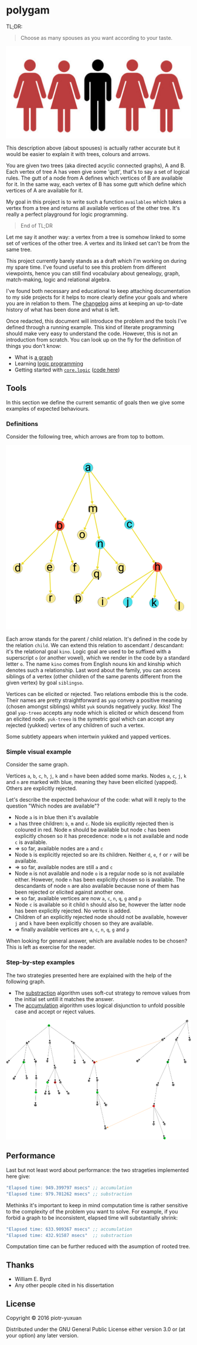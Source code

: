 # polygam

TL;DR:

> Choose as many spouses as you want according to your taste.

![polygyny](img/polygyny.jpeg)

This description above (about spouses) is actually rather accurate but it would
be easier to explain it with trees, colours and arrows.

You are given two trees (aka directed acyclic connected graphs), A and B. Each
vertex of tree A has veen give some 'gutt', that's to say a set of logical
rules. The gutt of a node from A defines which vertices of B are available for
it. In the same way, each vertex of B has some gutt which define which vertices
of A are available for it.

My goal in this project is to write such a function `availableo` which takes a
vertex from a tree and returns all available vertices of the other tree. It's
really a perfect playground for logic programming.

> End of TL;DR

Let me say it another way: a vertex from a tree is somehow linked to some set of
vertices of the other tree. A vertex and its linked set can't be from the same
tree.

This project currently barely stands as a draft which I'm working on during my
spare time. I've found useful to see this problem from different viewpoints,
hence you can still find vocabulary about genealogy, graph, match-making, logic
and relational algebra.

I've found both necessary and educational to keep attaching documentation to my
side projects for it helps to more clearly define your goals and where you are
in relation to them. The [changelog](CHANGELOG.org) aims at keeping an
up-to-date history of what has been done and what is left.

Once redacted, this document will introduce the problem and the tools I've
defined through a running example. This kind of literate programming should make
very easy to understand the code. However, this is not an introduction from
scratch. You can look up on the fly for the definition of things you don't know:

* What is [a graph](https://en.wikipedia.org/wiki/Graph_(discrete_mathematics))
* Learning [logic programming](https://mitpress.mit.edu/books/reasoned-schemer)
* Getting started with
  [`core.logic`](https://github.com/swannodette/logic-tutorial)
  ([code here](https://github.com/clojure/core.logic))

## Tools

In this section we define the current semantic of goals then we give some
examples of expected behaviours.

### Definitions

Consider the following tree, which arrows are from top to bottom.

![graph](./img/graph-sample.png)

Each arrow stands for the parent / child relation. It's defined in the code by
the relation `child`. We can extend this relation to ascendant / descandant:
it's the relational goal `kino`. Logic goal are used to be suffixed with a
superscript `o` (or another vowel), which we render in the code by a standard
letter `o`. The name `kino` comes from English nouns kin and kinship which
denotes such a relationship. Last word about the family, you can access siblings
of a vertex (other children of the same parents different from the given vertex)
by goal `siblingso`.

Vertices can be elicited or rejected. Two relations embodie this is the code.
Their names are pretty straightforward as `yap` convey a positive meaning
(chosen amongst siblings) whilst `yuk` sounds negatively yucky. Ikks! The goal
`yap-treeo` accepts any node which is elicited or which descend from an elicited
node. `yuk-treeo` is the symetric goal which can accept any rejected (yukked)
vertex of any children of such a vertex.

Some subtlety appears when intertwin yukked and yapped vertices.

### Simple visual example

Consider the same graph.

Vertices `a`, `b`, `c`, `h`, `j`, `k` and `n` have been added some marks. Nodes
`a`, `c`, `j`, `k` and `n` are marked with blue, meaning they have been elicited
(yapped). Others are explicitly rejected.

Let's describe the expected behaviour of the code: what will it reply to the
question "Which nodes are available"?

* Node `a` is in blue then it's available
* `a` has three children: `b`, `m` and `c`. Node `b`is explicitly rejected then
  is coloured in red. Node `m` should be available but node `c` has been
  explicitly chosen so it has precedence: node `m` is not available and node `c`
  is available.
* => so far, available nodes are `a` and `c`
* Node `b` is explicitly rejected so are its children. Neither `d`, `e`, `f` or
  `r` will be available.
* => so far, available nodes are still `a` and `c`
* Node `m` is not available and node `o` is a regular node so is not available
  either. However, node `n` has been explicitly chosen so is available. The
  descandants of node `n` are also available because none of them has been
  rejected or elicited against another one.
* => so far, available vertices are now `a`, `c`, `n`, `q`, `g` and `p`
* Node `c` is available so it child `h` should also be, however the latter node
  has been explicitly rejected. No vertex is added.
* Children of an explicitly rejected node should not be available, however `j`
  and `k` have been explicitly chosen so they are available.
* => finally available vertices are `a`, `c`, `n`, `q`, `g` and `p`

When looking for general answer, which are available nodes to be chosen? This is
left as exercise for the reader.


### Step-by-step examples

The two strategies presented here are explained with the help of the following graph.

* The [substraction](./docs/substraction.md) algorithm uses soft-cut strategy to
  remove values from the initial set untill it matches the answer.
* The [accumulation](./docs/accumulation.md) algorithm uses logical disjunction
  to unfold possible case and accept or reject values.

![big-graph](./img/graph-sample-extended.png)

## Performance

Last but not least word about performance: the two strageties implemented here give:

``` Clojure
"Elapsed time: 949.399797 msecs" ;; accumulation
"Elapsed time: 979.701262 msecs" ;; substraction
```

Methinks it's important to keep in mind computation time is rather sensitive to
the complexity of the problem you want to solve. For example, if you forbid a
graph to be inconsistent, elapsed time will substantially shrink:

``` Clojure
"Elapsed time: 633.909367 msecs" ;; accumulation
"Elapsed time: 432.91587 msecs"  ;; substraction
``` 

Computation time can be further reduced with the asumption of rooted tree.

## Thanks

* William E. Byrd
* Any other people cited in his dissertation

## License

Copyright © 2016 piotr-yuxuan

Distributed under the GNU General Public License either version 3.0 or (at your
option) any later version.
